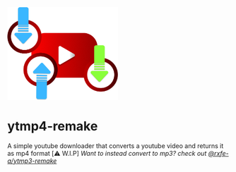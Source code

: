 <img src="https://raw.githubusercontent.com/rxfe-a/ytmp3-remake/refs/heads/main/.github/repoitems/logo-mini.png" alt="Logo" width="250">

# ytmp4-remake
A simple youtube downloader that converts a youtube video and returns it as mp4 format [⚠️ W.I.P]
<i>Want to instead convert to mp3? check out <a href="https://github.com/rxfe-a/ytmp3-remake">@rxfe-a/ytmp3-remake</a></i>
